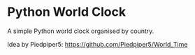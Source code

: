 # Python World Clock

A simple Python world clock organised by country.

Idea by Piedpiper5: https://github.com/Piedpiper5/World_Time
